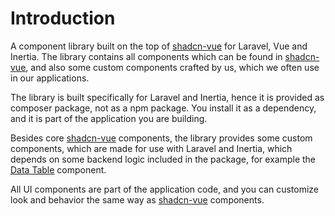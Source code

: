 # Introduction

A component library built on the top of [shadcn-vue](https://www.shadcn-vue.com/) for Laravel, Vue and Inertia.
The library contains all components which can be found in [shadcn-vue](https://www.shadcn-vue.com/), and also some custom components
crafted by us, which we often use in our applications.

The library is built specifically for Laravel and Inertia, hence it is provided as composer package, not as a npm package. You install it
as a dependency, and it is part of the application you are building.

Besides core [shadcn-vue](https://www.shadcn-vue.com/) components, the library provides some custom components, which are made
for use with Laravel and Inertia, which depends on some backend logic included in the package, for example the [Data Table](/components/data-table) component.

All UI components are part of the application code, and you can customize look and behavior the same way as [shadcn-vue](https://www.shadcn-vue.com/) components.

